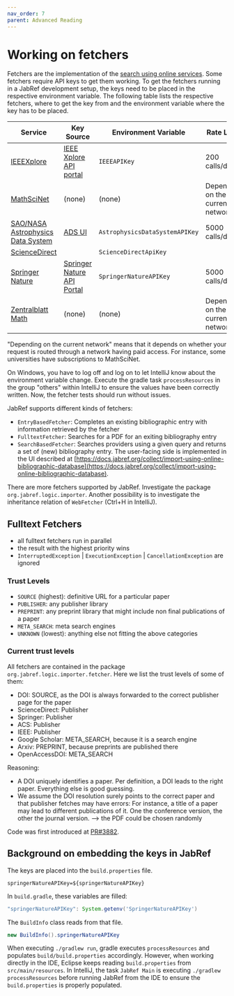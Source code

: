```yaml
---
nav_order: 7
parent: Advanced Reading
---
```

# Working on fetchers

Fetchers are the implementation of the [search using online services](https://docs.jabref.org/collect/import-using-online-bibliographic-database). Some fetchers require API keys to get them working. To get the fetchers running in a JabRef development setup, the keys need to be placed in the respective environment variable. The following table lists the respective fetchers, where to get the key from and the environment variable where the key has to be placed.

| Service                                                                                                                                           | Key Source                                                   | Environment Variable           | Rate Limit                       |
| ------------------------------------------------------------------------------------------------------------------------------------------------- | ------------------------------------------------------------ | ------------------------------ | -------------------------------- |
| [IEEEXplore](https://docs.jabref.org/collect/import-using-online-bibliographic-database#ieeexplore)                                               | [IEEE Xplore API portal](https://developer.ieee.org)         | `IEEEAPIKey`                   | 200 calls/day                    |
| [MathSciNet](http://www.ams.org/mathscinet)                                                                                                       | (none)                                                       | (none)                         | Depending on the current network |
| [SAO/NASA Astrophysics Data System](https://docs.jabref.org/collect/import-using-online-bibliographic-database#sao-nasa-astrophysics-data-system) | [ADS UI](https://ui.adsabs.harvard.edu/user/settings/token)  | `AstrophysicsDataSystemAPIKey` | 5000 calls/day                   |
| [ScienceDirect](https://www.sciencedirect.com)                                                                                                    |                                                              | `ScienceDirectApiKey`          |                                  |
| [Springer Nature](https://docs.jabref.org/collect/import-using-online-bibliographic-database#springer)                                            | [Springer Nature API Portal](https://dev.springernature.com) | `SpringerNatureAPIKey`         | 5000 calls/day                   |
| [Zentralblatt Math](https://www.zbmath.org)                                                                                                       | (none)                                                       | (none)                         | Depending on the current network |

"Depending on the current network" means that it depends on whether your request is routed through a network having paid access. For instance, some universities have subscriptions to MathSciNet.

On Windows, you have to log off and log on to let IntelliJ know about the environment variable change. Execute the gradle task `processResources` in the group "others" within IntelliJ to ensure the values have been correctly written. Now, the fetcher tests should run without issues.

JabRef supports different kinds of fetchers:

* `EntryBasedFetcher`: Completes an existing bibliographic entry with information retrieved by the fetcher
* `FulltextFetcher`: Searches for a PDF for an exiting bibliography entry
* `SearchBasedFetcher`: Searches providers using a given query and returns a set of (new) bibliography entry. The user-facing side is implemented in the UI described at [https://docs.jabref.org/collect/import-using-online-bibliographic-database](https://docs.jabref.org/collect/import-using-online-bibliographic-database).

There are more fetchers supported by JabRef. Investigate the package `org.jabref.logic.importer`. Another possibility is to investigate the inheritance relation of `WebFetcher` (Ctrl+H in IntelliJ).

## Fulltext Fetchers

* all fulltext fetchers run in parallel
* the result with the highest priority wins
* `InterruptedException` | `ExecutionException` | `CancellationException` are ignored

### Trust Levels

* `SOURCE` (highest): definitive URL for a particular paper
* `PUBLISHER`: any publisher library
* `PREPRINT`: any preprint library that might include non final publications of a paper
* `META_SEARCH`: meta search engines
* `UNKNOWN` (lowest): anything else not fitting the above categories

### Current trust levels

All fetchers are contained in the package `org.jabref.logic.importer.fetcher`. Here we list the trust levels of some of them:

* DOI: SOURCE, as the DOI is always forwarded to the correct publisher page for the paper
* ScienceDirect: Publisher
* Springer: Publisher
* ACS: Publisher
* IEEE: Publisher
* Google Scholar: META\_SEARCH, because it is a search engine
* Arxiv: PREPRINT, because preprints are published there
* OpenAccessDOI: META\_SEARCH

Reasoning:

* A DOI uniquely identifies a paper. Per definition, a DOI leads to the right paper. Everything else is good guessing.
* We assume the DOI resolution surely points to the correct paper and that publisher fetches may have errors: For instance, a title of a paper may lead to different publications of it. One the conference version, the other the journal version. --> the PDF could be chosen randomly

Code was first introduced at [PR#3882](https://github.com/JabRef/jabref/pull/3882).

## Background on embedding the keys in JabRef

The keys are placed into the `build.properties` file.

```
springerNatureAPIKey=${springerNatureAPIKey}
```

In `build.gradle`, these variables are filled:

```groovy
"springerNatureAPIKey": System.getenv('SpringerNatureAPIKey')
```

The `BuildInfo` class reads from that file.

```java
new BuildInfo().springerNatureAPIKey
```

When executing `./gradlew run`, gradle executes `processResources` and populates `build/build.properties` accordingly. However, when working directly in the IDE, Eclipse keeps reading `build.properties` from `src/main/resources`. In IntelliJ, the task `JabRef Main` is executing `./gradlew processResources` before running JabRef from the IDE to ensure the `build.properties` is properly populated.
